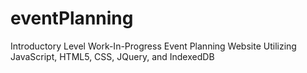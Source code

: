 # eventPlanning
Introductory Level Work-In-Progress Event Planning Website Utilizing JavaScript, HTML5, CSS, JQuery, and IndexedDB

